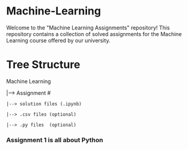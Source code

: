 # Machine-Learning
Welcome to the "Machine Learning Assignments" repository! This repository contains a collection of solved assignments for the Machine Learning course offered by our university. 

# Tree Structure
Machine Learning

  |--> Assignment #
  
    |--> solution files (.ipynb)
    
    |--> .csv files (optional)
    
    |--> .py files  (optional)

### Assignment 1 is all about Python
      
